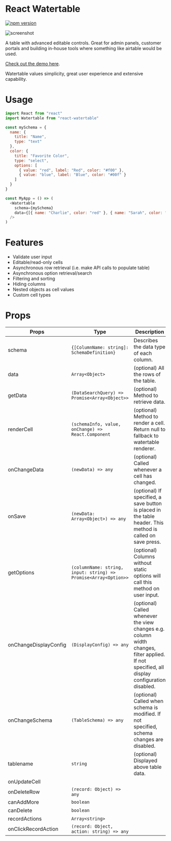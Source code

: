 # React Watertable

[![npm version](https://badge.fury.io/js/react-watertable.svg)](https://badge.fury.io/js/react-watertable)

![screenshot](https://user-images.githubusercontent.com/1910070/59980268-80953680-95c1-11e9-84ab-d715c9d1ded2.png)

A table with advanced editable controls. Great for admin panels, customer portals and building in-house tools where something like airtable would be used.

[Check out the demo here](https://www.seveibar.com/react-watertable/?path=/story/watertable--readme-example).

Watertable values simplicity, great user experience and extensive capability.

# Usage

```javascript
import React from "react"
import Watertable from "react-watertable"

const mySchema = {
  name: {
    title: "Name",
    type: "text"
  },
  color: {
    title: "Favorite Color",
    type: "select",
    options: [
      { value: "red", label: "Red", color: "#f00" },
      { value: "blue", label: "Blue", color: "#00f" }
    ]
  }
}

const MyApp = () => (
  <Watertable
    schema={mySchema}
    data={[{ name: "Charlie", color: "red" }, { name: "Sarah", color: "blue" }]}
  />
)
```

# Features

- Validate user input
- Editable/read-only cells
- Asynchronous row retrieval (i.e. make API calls to populate table)
- Asynchronous option retrieval/search
- Filtering and sorting
- Hiding columns
- Nested objects as cell values
- Custom cell types

# Props

| Props                 | Type                                                            | Description                                                                                                                                  |
| --------------------- | --------------------------------------------------------------- | -------------------------------------------------------------------------------------------------------------------------------------------- |
| schema                | `{[ColumnName: string]: SchemaDefinition}`                      | Describes the data type of each column.                                                                                                      |
| data                  | `Array<Object>`                                                 | (optional) All the rows of the table.                                                                                                        |
| getData               | `(DataSearchQuery) => Promise<Array<Object>>`                   | (optional) Method to retrieve data.                                                                                                          |
| renderCell            | `(schemaInfo, value, onChange) => React.Component`              | (optional) Method to render a cell. Return null to fallback to watertable renderer.                                                          |
| onChangeData          | `(newData) => any`                                              | (optional) Called whenever a cell has changed.                                                                                               |
| onSave                | `(newData: Array<Object>) => any`                               | (optional) If specified, a save button is placed in the table header. This method is called on save press.                                   |
| getOptions            | `(columnName: string, input: string) => Promise<Array<Option>>` | (optional) Columns without static options will call this method on user input.                                                               |
| onChangeDisplayConfig | `(DisplayConfig) => any`                                        | (optional) Called whenever the view changes e.g. column width changes, filter applied. If not specified, all display configuration disabled. |
| onChangeSchema        | `(TableSchema) => any`                                          | (optional) Called when schema is modified. If not specified, schema changes are disabled.                                                    |
| tablename             | `string`                                                        | (optional) Displayed above table data.                                                                                                       |
| onUpdateCell          |                                                                 |                                                                                                                                              |
| onDeleteRow           | `(record: Object) => any`                                       |                                                                                                                                              |
| canAddMore            | `boolean`                                                       |                                                                                                                                              |
| canDelete             | `boolean`                                                       |                                                                                                                                              |
| recordActions         | `Array<string>`                                                 |                                                                                                                                              |
| onClickRecordAction   | `(record: Object, action: string) => any`                       |                                                                                                                                              |
